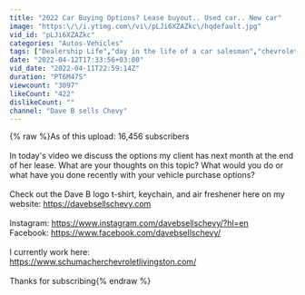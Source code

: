 ```yaml
---
title: "2022 Car Buying Options? Lease buyout.. Used car.. New car"
image: "https:\/\/i.ytimg.com\/vi\/pLJi6XZAZkc\/hqdefault.jpg"
vid_id: "pLJi6XZAZkc"
categories: "Autos-Vehicles"
tags: ["Dealership Life","day in the life of a car salesman","chevrolet sales"]
date: "2022-04-12T17:33:56+03:00"
vid_date: "2022-04-11T22:59:14Z"
duration: "PT6M47S"
viewcount: "3097"
likeCount: "422"
dislikeCount: ""
channel: "Dave B sells Chevy"
---
```

{% raw %}As of this upload: 16,456 subscribers<br /><br />In today's video we discuss the options my client has next month at the end of her lease. What are your thoughts on this topic? What would you do or what have you done recently with your vehicle purchase options?<br /><br />Check out the Dave B logo t-shirt, keychain, and air freshener here on my website: <a rel="nofollow" target="blank" href="https://davebsellschevy.com">https://davebsellschevy.com</a><br /><br />Instagram: <a rel="nofollow" target="blank" href="https://www.instagram.com/davebsellschevy/?hl=en">https://www.instagram.com/davebsellschevy/?hl=en</a><br />Facebook: <a rel="nofollow" target="blank" href="https://www.facebook.com/davebsellschevy/">https://www.facebook.com/davebsellschevy/</a><br /><br />I currently work here:<br /><a rel="nofollow" target="blank" href="https://www.schumacherchevroletlivingston.com/">https://www.schumacherchevroletlivingston.com/</a><br /><br />Thanks for subscribing{% endraw %}
